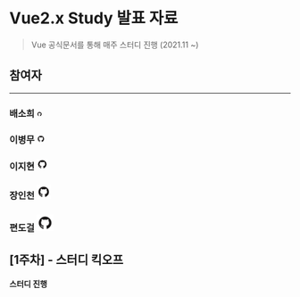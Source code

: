 Vue2.x Study 발표 자료
======================

> Vue 공식문서를 통해 매주 스터디 진행 (2021.11 ~)

## 참여자

---

### 배소희 [<img src="./_images/github.png" width="10" alt="깃허브_로고">](https://naver.com)

### 이병무 [<img src="./_images/github.png" width="15" alt="깃허브_로고">](https://github.com/backsboys)

### 이지현 [<img src="./_images/github.png" width="20" alt="깃허브_로고">](https://naver.com)

### 장인천 [<img src="./_images/github.png" width="25" alt="깃허브_로고">](https://naver.com)

### 편도걸 [<img src="./_images/github.png" width="30" alt="깃허브_로고">](https://naver.com)

[1주차] - 스터디 킥오프
-----------------------

#### 스터디 진행
